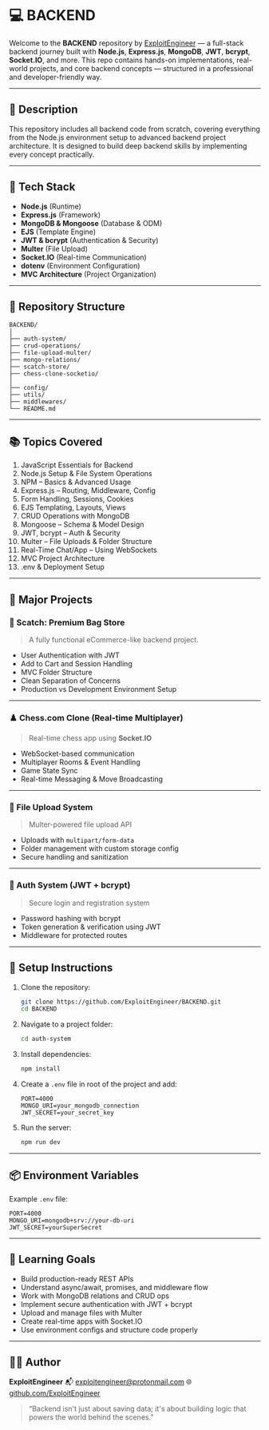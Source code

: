 # 💻 BACKEND

Welcome to the **BACKEND** repository by [ExploitEngineer](https://github.com/ExploitEngineer) — a full-stack backend journey built with **Node.js**, **Express.js**, **MongoDB**, **JWT**, **bcrypt**, **Socket.IO**, and more. This repo contains hands-on implementations, real-world projects, and core backend concepts — structured in a professional and developer-friendly way.

---

## 🚀 Description

This repository includes all backend code from scratch, covering everything from the Node.js environment setup to advanced backend project architecture. It is designed to build deep backend skills by implementing every concept practically.

---

## 🧱 Tech Stack

* **Node.js** (Runtime)
* **Express.js** (Framework)
* **MongoDB & Mongoose** (Database & ODM)
* **EJS** (Template Engine)
* **JWT & bcrypt** (Authentication & Security)
* **Multer** (File Upload)
* **Socket.IO** (Real-time Communication)
* **dotenv** (Environment Configuration)
* **MVC Architecture** (Project Organization)

---

## 📁 Repository Structure

```
BACKEND/
│
├── auth-system/
├── crud-operations/
├── file-upload-multer/
├── mongo-relations/
├── scatch-store/
├── chess-clone-socketio/
│
├── config/
├── utils/
├── middlewares/
└── README.md
```

---

## 📚 Topics Covered

1. JavaScript Essentials for Backend
2. Node.js Setup & File System Operations
3. NPM – Basics & Advanced Usage
4. Express.js – Routing, Middleware, Config
5. Form Handling, Sessions, Cookies
6. EJS Templating, Layouts, Views
7. CRUD Operations with MongoDB
8. Mongoose – Schema & Model Design
9. JWT, bcrypt – Auth & Security
10. Multer – File Uploads & Folder Structure
11. Real-Time Chat/App – Using WebSockets
12. MVC Project Architecture
13. .env & Deployment Setup

---

## 🔨 Major Projects

### 💼 Scatch: Premium Bag Store

> A fully functional eCommerce-like backend project.

* User Authentication with JWT
* Add to Cart and Session Handling
* MVC Folder Structure
* Clean Separation of Concerns
* Production vs Development Environment Setup

---

### ♟️ Chess.com Clone (Real-time Multiplayer)

> Real-time chess app using **Socket.IO**

* WebSocket-based communication
* Multiplayer Rooms & Event Handling
* Game State Sync
* Real-time Messaging & Move Broadcasting

---

### 📁 File Upload System

> Multer-powered file upload API

* Uploads with `multipart/form-data`
* Folder management with custom storage config
* Secure handling and sanitization

---

### 🔐 Auth System (JWT + bcrypt)

> Secure login and registration system

* Password hashing with bcrypt
* Token generation & verification using JWT
* Middleware for protected routes

---

## 🧪 Setup Instructions

1. Clone the repository:

   ```bash
   git clone https://github.com/ExploitEngineer/BACKEND.git
   cd BACKEND
   ```

2. Navigate to a project folder:

   ```bash
   cd auth-system
   ```

3. Install dependencies:

   ```bash
   npm install
   ```

4. Create a `.env` file in root of the project and add:

   ```env
   PORT=4000
   MONGO_URI=your_mongodb_connection
   JWT_SECRET=your_secret_key
   ```

5. Run the server:

   ```bash
   npm run dev
   ```

---

## 📦 Environment Variables

Example `.env` file:

```env
PORT=4000
MONGO_URI=mongodb+srv://your-db-uri
JWT_SECRET=yourSuperSecret
```

---

## 🧠 Learning Goals

* Build production-ready REST APIs
* Understand async/await, promises, and middleware flow
* Work with MongoDB relations and CRUD ops
* Implement secure authentication with JWT + bcrypt
* Upload and manage files with Multer
* Create real-time apps with Socket.IO
* Use environment configs and structure code properly

---

## 🧑‍💻 Author

**ExploitEngineer**
📬 [exploitengineer@protonmail.com](mailto:exploitengineer@protonmail.com)
🌐 [github.com/ExploitEngineer](https://github.com/ExploitEngineer)

> “Backend isn't just about saving data; it's about building logic that powers the world behind the scenes.”
